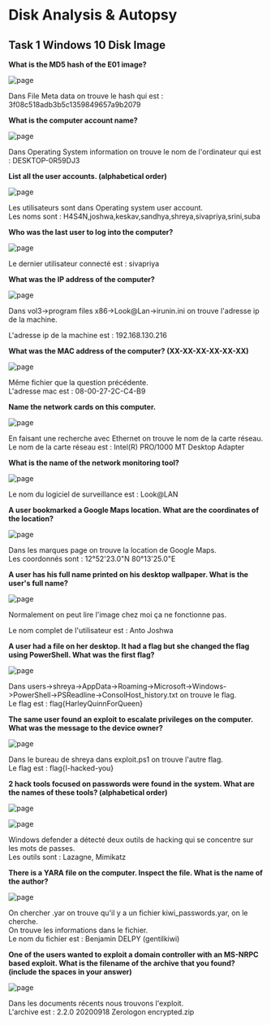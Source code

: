 # Disk Analysis & Autopsy #

## Task 1 Windows 10 Disk Image ##

**What is the MD5 hash of the E01 image?** 

![page](./Task1-01.png)   

Dans File Meta data on trouve le hash qui est : 3f08c518adb3b5c1359849657a9b2079  

**What is the computer account name?**  

![page](./Task1-02.png)   

Dans Operating System information on trouve le nom de l'ordinateur qui est : DESKTOP-0R59DJ3	   

**List all the user accounts. (alphabetical order)**  

![page](./Task1-03.png)   

Les utilisateurs sont dans Operating system user account.  
Les noms sont : H4S4N,joshwa,keskav,sandhya,shreya,sivapriya,srini,suba  

**Who was the last user to log into the computer?**

![page](./Task1-04.png)

Le dernier utilisateur connecté est : sivapriya   

**What was the IP address of the computer?**

![page](./Task1-05.png)

Dans vol3->program files x86->Look@Lan->irunin.ini on trouve l'adresse ip de la machine.  

L'adresse ip de la machine est : 192.168.130.216  

**What was the MAC address of the computer? (XX-XX-XX-XX-XX-XX)**  

![page](./Task1-05.png)

Même fichier que la question précédente.  
L'adresse mac est : 08-00-27-2C-C4-B9   

**Name the network cards on this computer.** 

![page](./Task1-06.png)

En faisant une recherche avec Ethernet on trouve le nom de la carte réseau.  
Le nom de la carte réseau est : Intel(R) PRO/1000 MT Desktop Adapter   

**What is the name of the network monitoring tool?**

![page](./Task1-05.png)

Le nom du logiciel de surveillance est : Look@LAN  

**A user bookmarked a Google Maps location. What are the coordinates of the location?**     

![page](./Task1-07.png)

Dans les marques page on trouve la location de Google Maps.  
Les coordonnés sont : 12°52'23.0"N 80°13'25.0"E   

**A user has his full name printed on his desktop wallpaper. What is the user's full name?**  

![page](./Task1-08.png) 

Normalement on peut lire l'image chez moi ça ne fonctionne pas.  

Le nom complet de l'utilisateur est : Anto Joshwa 

**A user had a file on her desktop. It had a flag but she changed the flag using PowerShell. What was the first flag?**  

![page](./Task1-09.png) 

Dans users->shreya->AppData->Roaming->Microsoft->Windows->PowerShell->PSReadline->ConsolHost_history.txt on trouve le flag.   
Le flag est : flag{HarleyQuinnForQueen} 

**The same user found an exploit to escalate privileges on the computer. What was the message to the device owner?**

![page](./Task1-10.png) 

Dans le bureau de shreya dans exploit.ps1 on trouve l'autre flag.  
Le flag est : flag{I-hacked-you}   

**2 hack tools focused on passwords were found in the system. What are the names of these tools? (alphabetical order)**

![page](./Task1-11.png)

![page](./Task1-12.png) 

Windows defender a détecté deux outils de hacking qui se concentre sur les mots de passes.  
Les outils sont : Lazagne, Mimikatz   

**There is a YARA file on the computer. Inspect the file. What is the name of the author?**   

![page](./Task1-13.png) 

On chercher .yar on trouve qu'il y a un fichier kiwi_passwords.yar, on le cherche.  
On trouve les informations dans le fichier.   
Le nom du fichier est : Benjamin DELPY (gentilkiwi)  

**One of the users wanted to exploit a domain controller with an MS-NRPC based exploit. What is the filename of the archive that you found? (include the spaces in your answer)**

![page](./Task1-14.png) 

Dans les documents récents nous trouvons l'exploit.  
L'archive est : 2.2.0 20200918 Zerologon encrypted.zip    